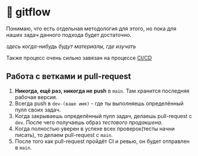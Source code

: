 # 🌹 gitflow
Понимаю, что есть отдельная методология для этого, 
но пока для наших задач данного подхода будет достаточно.

*здесь когда-нибудь будут материалы, где изучать*

Также процесс очень сильно завязан на процессе [CI/CD]()

## Работа с ветками и pull-request
1. **Никогда, ещё раз, никогда не push** в `main`. Там хранится последняя рабочая версия.
2. Всегда push в `dev-(ваше имя)` - где ты выполняешь определённый пулл своих задач.
3. Когда закрываешь определённый пулл задач, делаешь pull-request с `dev`. После чего получаешь образ _тестового продакшена_.
4. Когда полностью уверен в успехе всех проверок(тесты начни писать), то делаем pull-request с `main`.
5. После того как pull-request пройдёт CI и ревью, он будет отправлен в `main`.
